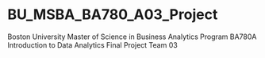 # BU_MSBA_BA780_A03_Project
Boston University Master of Science in Business Analytics Program
BA780A Introduction to Data Analytics Final Project Team 03 
